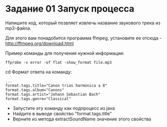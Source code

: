 # Задание 01 Запуск процесса

Напишите код, который позвляет извлечь название звукового трека из mp3-файла.

Для этого вам понадобится программа ffmpeg, установите ее отсюда - http://ffmpeg.org/download.html

Пример команды для получения нужной информации:
```
ffprobe -v error -of flat -show_format file.mp3
```
cd
Формат ответа на команду:
```
...
format.tags.title="Canon trias harmonica a 8"
format.tags.album="Canons"
format.tags.artist="Johann Sebastian Bach"
format.tags.genre="Classical"
```

- Запустите эту команду как подпроцесс из java
- Найдите в выводе свойство "format.tags.title"
- Верните из метода extractSoundName значение этого свойства
